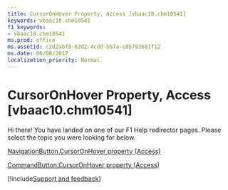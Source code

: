```yaml
---
title: CursorOnHover Property, Access [vbaac10.chm10541]
keywords: vbaac10.chm10541
f1_keywords:
- vbaac10.chm10541
ms.prod: office
ms.assetid: c2d2abf8-62d2-4cdd-b57a-c85793681f12
ms.date: 06/08/2017
localization_priority: Normal
---
```



# CursorOnHover Property, Access [vbaac10.chm10541]

Hi there! You have landed on one of our F1 Help redirector pages. Please select the topic you were looking for below.

[NavigationButton.CursorOnHover property (Access)](https://msdn.microsoft.com/library/85d77454-b372-d4ed-75c0-1c3f6065967a%28Office.15%29.aspx)

[CommandButton.CursorOnHover property (Access)](https://msdn.microsoft.com/library/98bfdba4-4b42-8bbc-e1d2-d68cc21defc3%28Office.15%29.aspx)

[!include[Support and feedback](~/includes/feedback-boilerplate.md)]